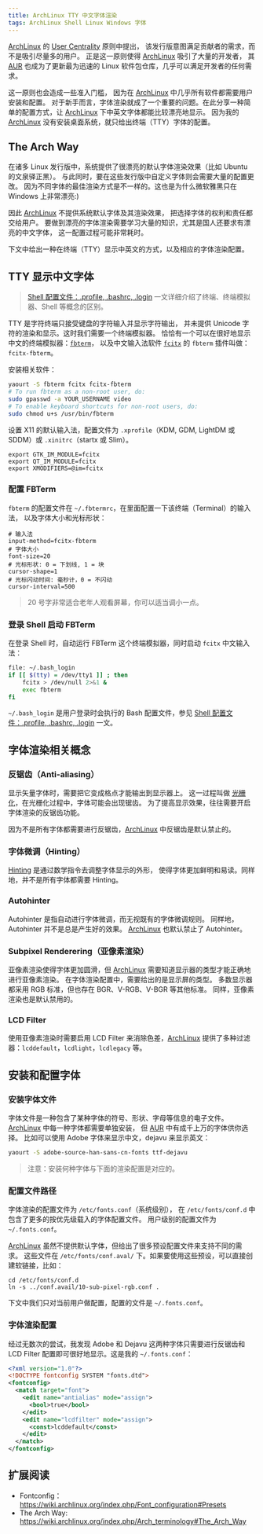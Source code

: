 ```yaml
---
title: ArchLinux TTY 中文字体渲染
tags: ArchLinux Shell Linux Windows 字体
---
```


[ArchLinux][arch] 的 [User Centrality][arch-way] 原则中提出，
该发行版意图满足贡献者的需求，而不是吸引尽量多的用户。
正是这一原则使得 [ArchLinux][arch] 吸引了大量的开发者，
其 [AUR][aur] 也成为了更新最为迅速的 Linux 软件包仓库，几乎可以满足开发者的任何需求。

这一原则也会造成一些准入门槛，
因为在 [ArchLinux][arch] 中几乎所有软件都需要用户安装和配置。
对于新手而言，字体渲染就成了一个重要的问题。在此分享一种简单的配置方式，让 [ArchLinux][arch] 下中英文字体都能比较漂亮地显示。
因为我的 [ArchLinux][arch] 没有安装桌面系统，就只给出终端（TTY）字体的配置。

<!--more-->

## The Arch Way

在诸多 Linux 发行版中，系统提供了很漂亮的默认字体渲染效果（比如 Ubuntu 的文泉驿正黑）。
与此同时，要在这些发行版中自定义字体则会需要大量的配置更改。
因为不同字体的最佳渲染方式是不一样的。这也是为什么微软雅黑只在 Windows 上非常漂亮:)

因此 [ArchLinux][arch] 不提供系统默认字体及其渲染效果，
把选择字体的权利和责任都交给用户。
要做到漂亮的字体渲染需要学习大量的知识，尤其是国人还要求有漂亮的中文字体，
这一配置过程可能非常耗时。

下文中给出一种在终端（TTY）显示中英文的方式，以及相应的字体渲染配置。

## TTY 显示中文字体

> [Shell 配置文件：.profile, .bashrc, .login][shell-config] 一文详细介绍了终端、终端模拟器、Shell 等概念的区别。

TTY 是字符终端只接受键盘的字符输入并显示字符输出，
并未提供 Unicode 字符的渲染和显示。这时我们需要一个终端模拟器。
恰恰有一个可以在很好地显示中文的终端模拟器：[`fbterm`][fbterm]，
以及中文输入法软件 [`fcitx`][fcitx] 的 `fbterm` 插件叫做：`fcitx-fbterm`。

安装相关软件：

```bash
yaourt -S fbterm fcitx fcitx-fbterm
# To run fbterm as a non-root user, do:
sudo gpasswd -a YOUR_USERNAME video
# To enable keyboard shortcuts for non-root users, do:
sudo chmod u+s /usr/bin/fbterm
```

设置 X11 的默认输入法，配置文件为 `.xprofile`（KDM, GDM, LightDM 或 SDDM）或
`.xinitrc`（startx 或 Slim）。

```
export GTK_IM_MODULE=fcitx
export QT_IM_MODULE=fcitx
export XMODIFIERS=@im=fcitx
```

### 配置 FBTerm

`fbterm` 的配置文件在 `~/.fbtermrc`，在里面配置一下该终端（Terminal）的输入法，
以及字体大小和光标形状：

```
# 输入法
input-method=fcitx-fbterm
# 字体大小
font-size=20
# 光标形状: 0 = 下划线, 1 = 块
cursor-shape=1
# 光标闪动时间: 毫秒计，0 = 不闪动
cursor-interval=500
```

> 20 号字非常适合老年人观看屏幕，你可以适当调小一点。

### 登录 Shell 启动 FBTerm

在登录 Shell 时，自动运行 FBTerm 这个终端模拟器，同时启动 `fcitx` 中文输入法：

```bash
file: ~/.bash_login
if [[ $(tty) = /dev/tty1 ]] ; then
    fcitx > /dev/null 2>&1 &
    exec fbterm 
fi
```

`~/.bash_login` 是用户登录时会执行的 Bash 配置文件，参见 [Shell 配置文件：.profile, .bashrc, .login][shell-config] 一文。

## 字体渲染相关概念

### 反锯齿（Anti-aliasing）

显示矢量字体时，需要把它变成格点才能输出到显示器上。
这一过程叫做 [光栅化][raster]，在光栅化过程中，字体可能会出现锯齿。
为了提高显示效果，往往需要开启字体渲染的反锯齿功能。

因为不是所有字体都需要进行反锯齿，[ArchLinux][arch] 中反锯齿是默认禁止的。

### 字体微调（Hinting）

[Hinting][hinting] 是通过数学指令去调整字体显示的外形，
使得字体更加鲜明和易读。同样地，并不是所有字体都需要 Hinting。

### Autohinter

Autohinter 是指自动进行字体微调，而无视既有的字体微调规则。
同样地，Autohinter 并不是总是产生好的效果。
[ArchLinux][arch] 也默认禁止了 Autohinter。

### Subpixel Renderering（亚像素渲染）

亚像素渲染使得字体更加圆滑，但 [ArchLinux][arch] 需要知道显示器的类型才能正确地进行亚像素渲染。
在字体渲染配置中，需要给出的是显示屏的类型。
多数显示器都采用 RGB 标准，但也存在 BGR、V-RGB、V-BGR 等其他标准。
同样，亚像素渲染也是默认禁用的。

### LCD Filter

使用亚像素渲染时需要启用 LCD Filter 来消除色差，[ArchLinux][arch] 提供了多种过滤器：`lcddefault`，`lcdlight`，`lcdlegacy` 等。

## 安装和配置字体

### 安装字体文件

字体文件是一种包含了某种字体的符号、形状、字母等信息的电子文件。
[ArchLinux][arch] 中每一种字体都需要单独安装，
但 [AUR][aur] 中有成千上万的字体供你选择。
比如可以使用 Adobe 字体来显示中文，dejavu 来显示英文：

```bash
yaourt -S adobe-source-han-sans-cn-fonts ttf-dejavu
```

> 注意：安装何种字体与下面的渲染配置是对应的。

### 配置文件路径

字体渲染的配置文件为 `/etc/fonts.conf`（系统级别），
在 `/etc/fonts/conf.d` 中包含了更多的按优先级载入的字体配置文件。
用户级别的配置文件为 `~/.fonts.conf`。

[ArchLinux][arch] 虽然不提供默认字体，但给出了很多预设配置文件来支持不同的需求。
这些文件在 `/etc/fonts/conf.aval/` 下。如果要使用这些预设，可以直接创建软链接，比如：

```
cd /etc/fonts/conf.d
ln -s ../conf.avail/10-sub-pixel-rgb.conf .
```

下文中我们只对当前用户做配置，配置的文件是 `~/.fonts.conf`。

### 字体渲染配置

经过无数次的尝试，我发现 Adobe 和 Dejavu 这两种字体只需要进行反锯齿和 LCD Filter 配置即可很好地显示。这是我的 `~/.fonts.conf`：

```xml
<?xml version="1.0"?>
<!DOCTYPE fontconfig SYSTEM "fonts.dtd">
<fontconfig>
  <match target="font">
    <edit name="antialias" mode="assign">
      <bool>true</bool>
    </edit>
    <edit name="lcdfilter" mode="assign">
      <const>lcddefault</const>
    </edit>
  </match>
</fontconfig>
```

## 扩展阅读

* Fontconfig：<https://wiki.archlinux.org/index.php/Font_configuration#Presets>
* The Arch Way: <https://wiki.archlinux.org/index.php/Arch_terminology#The_Arch_Way>

[arch]: https://www.archlinux.org/
[aur]: https://wiki.archlinux.org/index.php/Arch_User_Repository
[raster]: https://en.wikipedia.org/wiki/Font_rasterization
[hinting]: https://en.wikipedia.org/wiki/Font_hinting
[shell-config]: /2016/06/08/shell-config-files.html
[arch-way]: https://wiki.archlinux.org/index.php/Arch_terminology#The_Arch_Way
[fcitx]: https://wiki.archlinux.org/index.php/Fcitx
[fbterm]: https://wiki.archlinux.org/index.php/Fbterm

